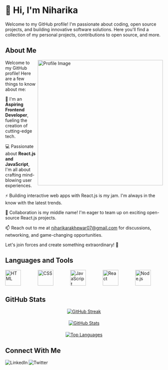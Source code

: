 # 🙏 Hi, I'm Niharika

Welcome to my GitHub profile! I'm passionate about coding, open source projects, and building innovative software solutions. Here you'll find a collection of my personal projects, contributions to open source, and more.

## About Me
<div align="left">
<img src="https://user-images.githubusercontent.com/59734313/157189039-c09b3e38-9f42-42c0-ab54-14f1574190a7.gif" alt="Profile Image" width="400px" align="right">

  Welcome to my GitHub profile! Here are a few things to know about me:

🚀 I'm an <b>Aspiring Frontend Developer</b>, fueling the creation of cutting-edge tech.

💻 Passionate about <b>React.js and JavaScript</b>, I'm all about crafting mind-blowing user experiences.

⚡️ Building interactive web apps with React.js is my jam. I'm always in the know with the latest trends.

🌟 Collaboration is my middle name! I'm eager to team up on exciting open-source React.js projects.

📫 Reach out to me at niharikarakhewar07@gmail.com for discussions, networking, and game-changing opportunities.

Let's join forces and create something extraordinary! 🌟

</div>

## Languages and Tools
<div align="left">
  <img src="https://upload.wikimedia.org/wikipedia/commons/thumb/6/61/HTML5_logo_and_wordmark.svg/640px-HTML5_logo_and_wordmark.svg.png" alt="HTML" width="50px" height="50px" style="margin-right: 50px;">
  <img src="https://upload.wikimedia.org/wikipedia/commons/thumb/d/d5/CSS3_logo_and_wordmark.svg/1452px-CSS3_logo_and_wordmark.svg.png" alt="CSS" width="50px" height="50px" style="margin-right: 50px;">
  <img src="https://upload.wikimedia.org/wikipedia/commons/6/6a/JavaScript-logo.png" alt="JavaScript" width="50px" height="50px" style="margin-right: 50px;">
  <img src="https://w7.pngwing.com/pngs/79/518/png-transparent-js-react-js-logo-react-react-native-logos-icon-thumbnail.png" alt="React" width="50px" height="50px" style="margin-right: 50px;">
  <img src="https://upload.wikimedia.org/wikipedia/commons/thumb/d/d9/Node.js_logo.svg/2560px-Node.js_logo.svg.png" alt="Node.js" width="50px" height="50px">
</div>

## GitHub Stats
<p align="center" dir="auto" margin-top: 100px;>
 <a target="_blank" rel="noopener noreferrer nofollow" href="https://github.com/DenverCoder1/github-readme-streak-stats" style="display: block; margin-bottom: 20px;" data-canonical-src="https://github-readme-streak-stats.herokuapp.com/?user=NiyaRakhewar&amp;theme=black-ice&amp;hide_border=true&amp;stroke=0000&amp;background=060A0CD0">
    <img src="https://github-readme-streak-stats.herokuapp.com/?user=NiyaRakhewar&amp;theme=black-ice&amp;hide_border=true&amp;stroke=0000&amp;background=060A0CD0" alt="GitHub Streak" style="max-width: 100%;">
 </a>
</p>

<p align="center" dir="auto">
    <a target="_blank" rel="noopener noreferrer nofollow" href="https://github.com/anuraghazra/github-readme-stats" style="display: block; margin-bottom: 20px;" data-canonical-src="https://github-readme-stats.vercel.app/api?username=NiyaRakhewar&amp;show_icons=true&amp;count_private=true&amp;theme=react&amp;hide_border=true&amp;bg_color=0D1117">
        <img src="https://github-readme-stats.vercel.app/api?username=NiyaRakhewar&amp;show_icons=true&amp;count_private=true&amp;theme=react&amp;hide_border=true&amp;bg_color=0D1117" alt="GitHub Stats" style="max-width: 100%;">
    </a>
</p>


<p align="center" dir="auto">
    <a target="_blank" rel="noopener noreferrer nofollow" href="https://github.com/NiyaRakhewar" style="display: block; margin-bottom: 20px;" data-canonical-src="https://github-readme-stats.vercel.app/api/top-langs/?username=NiyaRakhewar&amp;layout=compact&amp;langs_count=6&amp;theme=react&amp;hide_border=true&amp;bg_color=0D1117">
        <img src="https://github-readme-stats.vercel.app/api/top-langs/?username=NiyaRakhewar&amp;layout=compact&amp;langs_count=6&amp;theme=react&amp;hide_border=true&amp;bg_color=0D1117" alt="Top Languages" style="max-width: 100%;">
    </a>
</p>

## Connect With Me
[<img align="left" alt="LinkedIn" src="https://img.shields.io/badge/LinkedIn-0077B5?style=flat-square&logo=linkedin&logoColor=white" />]([https://www.linkedin.com/in/your-username/](https://www.linkedin.com/in/narendra-chordiya-154a93171/))
[<img align="left" alt="Twitter" src="https://img.shields.io/badge/Twitter-1DA1F2?style=flat-square&logo=twitter&logoColor=white" />](https://twitter.com/NRakhewar)


